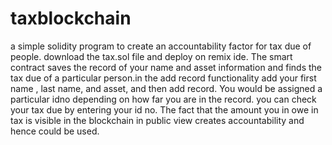 # taxblockchain
a simple solidity program to create an accountability factor for tax due of people.
download the tax.sol file and deploy on remix ide. The smart contract saves the record of your name and asset information and finds the tax due of a particular person.in the add record functionality add your first name , last name, and asset, and then add record. You would be assigned a particular idno depending on how far you are in the record. you can check your tax due by entering your id no. The fact that the amount you in owe in tax is visible in the blockchain in public view creates accountability and hence could be used. 
